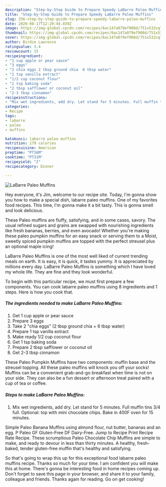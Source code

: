 ```yaml
---
description: "Step-by-Step Guide to Prepare Speedy LaBarre Paleo Muffins"
title: "Step-by-Step Guide to Prepare Speedy LaBarre Paleo Muffins"
slug: 256-step-by-step-guide-to-prepare-speedy-labarre-paleo-muffins
date: 2020-08-17T12:29:44.839Z
image: https://img-global.cpcdn.com/recipes/6ac147a079ef908d/751x532cq70/labarre-paleo-muffins-recipe-main-photo.jpg
thumbnail: https://img-global.cpcdn.com/recipes/6ac147a079ef908d/751x532cq70/labarre-paleo-muffins-recipe-main-photo.jpg
cover: https://img-global.cpcdn.com/recipes/6ac147a079ef908d/751x532cq70/labarre-paleo-muffins-recipe-main-photo.jpg
author: Birdie Lawrence
ratingvalue: 3.4
reviewcount: 15
recipeingredient:
- "1 cup apple or pear sauce"
- "3 eggs"
- "2 chia eggs 2 tbsp ground chia  6 tbsp water"
- "1 tsp vanilla extract"
- "1/2 cup coconut flour"
- "1 tsp baking soda"
- "2 tbsp safflower or coconut oil"
- "2-3 tbsp cinnamon"
recipeinstructions:
- "Mix wet ingredients, add dry. Let stand for 5 minutes. Full muffin tins 3/4 full. Optional: top with mini chocolate chips. Bake in 400F oven for 15 minutes."
categories:
- Recipe
tags:
- labarre
- paleo
- muffins

katakunci: labarre paleo muffins 
nutrition: 179 calories
recipecuisine: American
preptime: "PT16M"
cooktime: "PT31M"
recipeyield: "2"
recipecategory: Dinner

---
```



![LaBarre Paleo Muffins](https://img-global.cpcdn.com/recipes/6ac147a079ef908d/751x532cq70/labarre-paleo-muffins-recipe-main-photo.jpg)

Hey everyone, it's Jim, welcome to our recipe site. Today, I'm gonna show you how to make a special dish, labarre paleo muffins. One of my favorites food recipes. This time, I'm gonna make it a bit tasty. This is gonna smell and look delicious.

These Paleo muffins are fluffy, satisfying, and in some cases, savory. The usual refined sugars and grains are swapped with nourishing ingredients like fresh bananas, berries, and even avocado! Whether you&#39;re making these paleo pumpkin muffins for an easy snack or serving them to a Moist, sweetly spiced pumpkin muffins are topped with the perfect streusel plus an optional maple icing!

LaBarre Paleo Muffins is one of the most well liked of current trending meals on earth. It is easy, it is quick, it tastes yummy. It is appreciated by millions every day. LaBarre Paleo Muffins is something which I have loved my whole life. They are fine and they look wonderful.


To begin with this particular recipe, we must first prepare a few components. You can cook labarre paleo muffins using 8 ingredients and 1 steps. Here is how you cook that.

##### The ingredients needed to make LaBarre Paleo Muffins:

1. Get 1 cup apple or pear sauce
1. Prepare 3 eggs
1. Take 2 &#34;chia eggs&#34; (2 tbsp ground chia + 6 tbsp water)
1. Prepare 1 tsp vanilla extract
1. Make ready 1/2 cup coconut flour
1. Get 1 tsp baking soda
1. Prepare 2 tbsp safflower or coconut oil
1. Get 2-3 tbsp cinnamon


These Paleo Pumpkin Muffins have two components: muffin base and the streusel topping. All these paleo muffins will knock you off your socks! Muffins can be a convenient grab-and-go breakfast when time is not on your side. They can also be a fun dessert or afternoon treat paired with a cup of tea or coffee. 

##### Steps to make LaBarre Paleo Muffins:

1. Mix wet ingredients, add dry. Let stand for 5 minutes. Full muffin tins 3/4 full. Optional: top with mini chocolate chips. Bake in 400F oven for 15 minutes.


Simple Paleo Banana Muffins using almond flour, nut butter, bananas and an egg. P Paleo GF Gluten-Free DF Dairy-Free. Jump to Recipe Print Recipe Rate Recipe. These scrumptious Paleo Chocolate Chip Muffins are simple to make, and ready to devour in less than thirty minutes. A healthy, fresh-baked, tender gluten-free muffin that&#39;s healthy and satisfying. 

So that's going to wrap this up for this exceptional food labarre paleo muffins recipe. Thanks so much for your time. I am confident you will make this at home. There's gonna be interesting food in home recipes coming up. Don't forget to save this page in your browser, and share it to your family, colleague and friends. Thanks again for reading. Go on get cooking!
